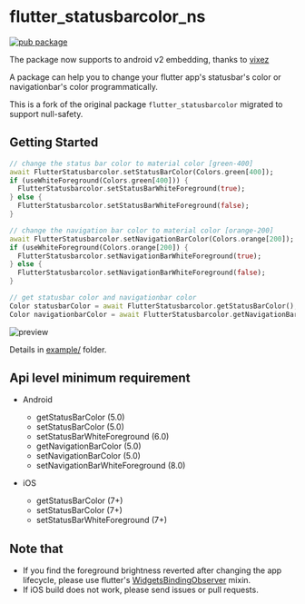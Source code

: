 # flutter_statusbarcolor_ns

[![pub package](https://img.shields.io/pub/v/flutter_statusbarcolor_ns?style=for-the-badge)](https://pub.dev/packages/flutter_statusbarcolor)

The package now supports to android v2 embedding, thanks to [vixez](https://github.com/Sameerkash/flutter_statusbarcolor/pull/1)

A package can help you to change your flutter app's statusbar's color or navigationbar's color programmatically.

This is a fork of the original package `flutter_statusbarcolor` migrated to support null-safety.

## Getting Started

```dart
// change the status bar color to material color [green-400]
await FlutterStatusbarcolor.setStatusBarColor(Colors.green[400]);
if (useWhiteForeground(Colors.green[400])) {
  FlutterStatusbarcolor.setStatusBarWhiteForeground(true);
} else {
  FlutterStatusbarcolor.setStatusBarWhiteForeground(false);
}

// change the navigation bar color to material color [orange-200]
await FlutterStatusbarcolor.setNavigationBarColor(Colors.orange[200]);
if (useWhiteForeground(Colors.orange[200]) {
  FlutterStatusbarcolor.setNavigationBarWhiteForeground(true);
} else {
  FlutterStatusbarcolor.setNavigationBarWhiteForeground(false);
}

// get statusbar color and navigationbar color
Color statusbarColor = await FlutterStatusbarcolor.getStatusBarColor();
Color navigationbarColor = await FlutterStatusbarcolor.getNavigationBarColor();
```

![preview](https://user-images.githubusercontent.com/7392658/46727295-d5528480-ccb2-11e8-9bbf-e47e40ee36c3.png)

Details in [example/](https://github.com/mchome/flutter_statusbarcolor/tree/master/example) folder.

## Api level minimum requirement

- Android
  - getStatusBarColor (5.0)
  - setStatusBarColor (5.0)
  - setStatusBarWhiteForeground (6.0)
  - getNavigationBarColor (5.0)
  - setNavigationBarColor (5.0)
  - setNavigationBarWhiteForeground (8.0)

- iOS
  - getStatusBarColor (7+)
  - setStatusBarColor (7+)
  - setStatusBarWhiteForeground (7+)

## Note that

- If you find the foreground brightness reverted after changing the app lifecycle,
  please use flutter's [WidgetsBindingObserver](https://docs.flutter.io/flutter/widgets/WidgetsBindingObserver-class.html) mixin.
- If iOS build does not work, please send issues or pull requests.
